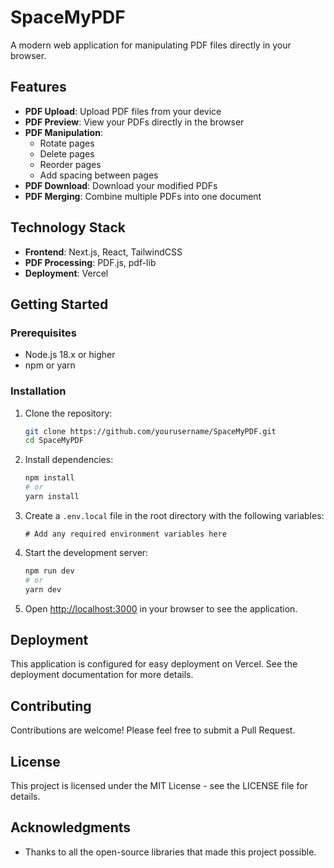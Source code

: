 # SpaceMyPDF

A modern web application for manipulating PDF files directly in your browser.

## Features

- **PDF Upload**: Upload PDF files from your device
- **PDF Preview**: View your PDFs directly in the browser
- **PDF Manipulation**:
  - Rotate pages
  - Delete pages
  - Reorder pages
  - Add spacing between pages
- **PDF Download**: Download your modified PDFs
- **PDF Merging**: Combine multiple PDFs into one document

## Technology Stack

- **Frontend**: Next.js, React, TailwindCSS
- **PDF Processing**: PDF.js, pdf-lib
- **Deployment**: Vercel

## Getting Started

### Prerequisites

- Node.js 18.x or higher
- npm or yarn

### Installation

1. Clone the repository:
   ```bash
   git clone https://github.com/yourusername/SpaceMyPDF.git
   cd SpaceMyPDF
   ```

2. Install dependencies:
   ```bash
   npm install
   # or
   yarn install
   ```

3. Create a `.env.local` file in the root directory with the following variables:
   ```
   # Add any required environment variables here
   ```

4. Start the development server:
   ```bash
   npm run dev
   # or
   yarn dev
   ```

5. Open [http://localhost:3000](http://localhost:3000) in your browser to see the application.

## Deployment

This application is configured for easy deployment on Vercel. See the deployment documentation for more details.

## Contributing

Contributions are welcome! Please feel free to submit a Pull Request.

## License

This project is licensed under the MIT License - see the LICENSE file for details.

## Acknowledgments

- Thanks to all the open-source libraries that made this project possible.
